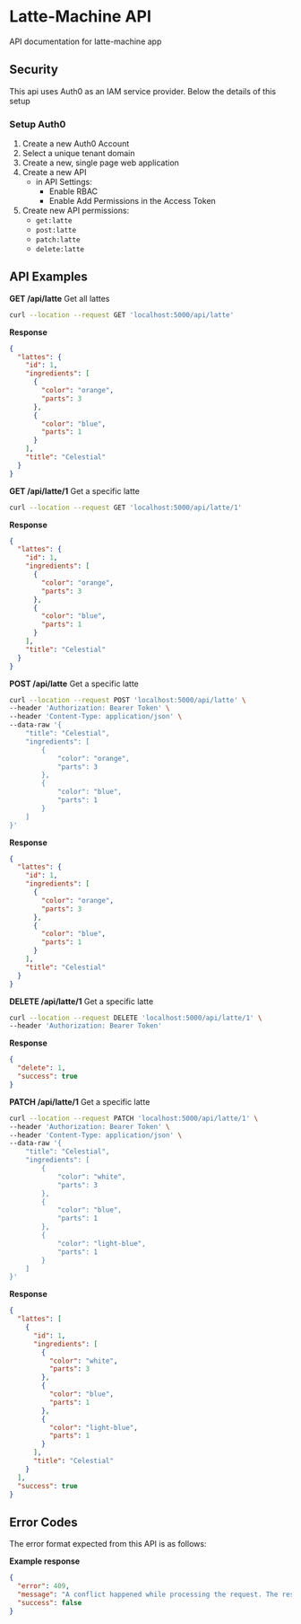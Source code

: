 # Latte-Machine API
API documentation for latte-machine app

## Security
This api uses Auth0 as an IAM service provider. Below the details of this setup

### Setup Auth0

1. Create a new Auth0 Account
2. Select a unique tenant domain
3. Create a new, single page web application
4. Create a new API
    - in API Settings:
        - Enable RBAC
        - Enable Add Permissions in the Access Token
5. Create new API permissions:
    - `get:latte`
    - `post:latte`
    - `patch:latte`
    - `delete:latte`

## API Examples

**GET /api/latte**
Get all lattes

```bash
curl --location --request GET 'localhost:5000/api/latte'
```

**Response**

```json
{
  "lattes": {
    "id": 1,
    "ingredients": [
      {
        "color": "orange",
        "parts": 3
      },
      {
        "color": "blue",
        "parts": 1
      }
    ],
    "title": "Celestial"
  }
}
```

**GET /api/latte/1**
Get a specific latte

```bash
curl --location --request GET 'localhost:5000/api/latte/1'
```

**Response**

```json
{
  "lattes": {
    "id": 1,
    "ingredients": [
      {
        "color": "orange",
        "parts": 3
      },
      {
        "color": "blue",
        "parts": 1
      }
    ],
    "title": "Celestial"
  }
}
```

**POST /api/latte**
Get a specific latte

```bash
curl --location --request POST 'localhost:5000/api/latte' \
--header 'Authorization: Bearer Token' \
--header 'Content-Type: application/json' \
--data-raw '{
	"title": "Celestial",
	"ingredients": [
		{
			"color": "orange",
			"parts": 3
		},
		{
			"color": "blue",
			"parts": 1
		}
	]
}'
```

**Response**

```json
{
  "lattes": {
    "id": 1,
    "ingredients": [
      {
        "color": "orange",
        "parts": 3
      },
      {
        "color": "blue",
        "parts": 1
      }
    ],
    "title": "Celestial"
  }
}
```

**DELETE /api/latte/1**
Get a specific latte

```bash
curl --location --request DELETE 'localhost:5000/api/latte/1' \
--header 'Authorization: Bearer Token'
```

**Response**

```json
{
  "delete": 1,
  "success": true
}
```

**PATCH /api/latte/1**
Get a specific latte

```bash
curl --location --request PATCH 'localhost:5000/api/latte/1' \
--header 'Authorization: Bearer Token' \
--header 'Content-Type: application/json' \
--data-raw '{
	"title": "Celestial",
	"ingredients": [
		{
			"color": "white",
			"parts": 3
		},
		{
			"color": "blue",
			"parts": 1
		},
		{
			"color": "light-blue",
			"parts": 1
		}
	]
}'
```

**Response**

```json
{
  "lattes": [
    {
      "id": 1,
      "ingredients": [
        {
          "color": "white",
          "parts": 3
        },
        {
          "color": "blue",
          "parts": 1
        },
        {
          "color": "light-blue",
          "parts": 1
        }
      ],
      "title": "Celestial"
    }
  ],
  "success": true
}
```

## Error Codes
The error format expected from this API is as follows:

**Example response**
```json
{
  "error": 409,
  "message": "A conflict happened while processing the request. The resource might have been modified while the request was being processed.",
  "success": false
}
```
